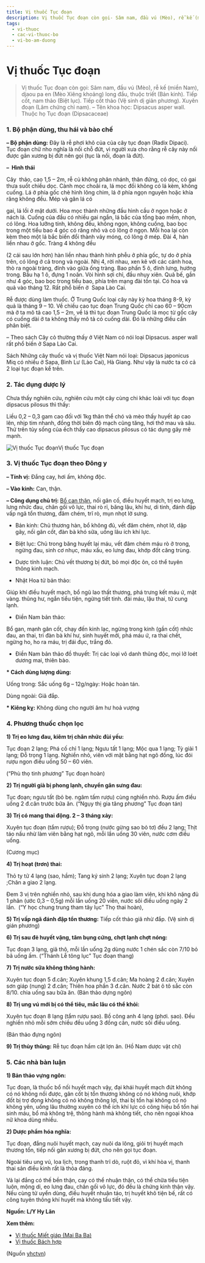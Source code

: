 ```yaml
---
title: Vị thuốc Tục đoạn
description: Vị thuốc Tục đoạn còn gọi- Sâm nam, đầu vú (Mèo), rễ kế (miền Nam), djaou pa en (Mèo Xiêng khoảng) long đầu, thuộc triết (Bản kinh). Tiếp cốt, nam thảo (Biệt lục). Tiếp cốt thảo (Vệ sinh dị giản phương). Xuyên đoạn (Lâm chứng chỉ nam). – Tên khoa học- Dipsacus asper wall. Thuộc họ Tục đoạn (Dipsacaceae)
tags:
  - vi-thuoc
  - cac-vi-thuoc-bo
  - vi-bo-am-duong
---
```


# Vị thuốc Tục đoạn 

> Vị thuốc Tục đoạn còn gọi: Sâm nam, đầu vú (Mèo), rễ kế (miền Nam), djaou pa en (Mèo Xiêng khoảng) long đầu, thuộc triết (Bản kinh). Tiếp cốt, nam thảo (Biệt lục). Tiếp cốt thảo (Vệ sinh dị giản phương). Xuyên đoạn (Lâm chứng chỉ nam). – Tên khoa học: Dipsacus asper wall. Thuộc họ Tục đoạn (Dipsacaceae)

### 1. Bộ phận dùng, thu hái và bào chế

**– Bộ phận dùng:** Đây là rễ phơi khô của của cây tục đoạn (Radix Dipaci). Tục đoạn chữ nho nghĩa là nối chỗ đứt, vì người xưa cho rằng rễ cây này nối được gân xương bị đứt nên gọi (tục là nối, đoạn là đứt).

**–  Hình thái**

Cây  thảo, cao 1,5 – 2m, rễ củ không phân nhánh, thân đứng, có dọc, có gai thưa suốt chiều dọc. Cành mọc choãi ra, lá mọc đối không có lá kèm, không cuống. Lá ở phía gốc chẻ hình lông chim, lá ở phía ngọn nguyên hoặc khía răng không đều. Mép và gân lá có

gai, lá lồi ở mặt dưới. Hoa mọc thành những đầu hình cầu ở ngọn hoặc ở nách lá. Cuống của đầu có nhiều gai ngắn, lá bắc của tổng bao mềm, nhọn, có lông. Hoa lưỡng tính, không đều, không ngọn, không cuống, bao bọc trong một tiểu bao 4 góc có răng nhỏ và có lông ở ngọn. Mỗi hoa lại còn kèm theo một lá bắc biến đổi thành vảy móng, có lông ở mép. Đài 4, hàn liền nhau ở gốc. Tràng 4 không đều

(2 cái sau lớn hơn) hàn liền nhau thành hình phễu ở phía gốc, tự do ở phía trên, có lông ở cả trong và ngoài. Nhị 4, rời nhau, xen kẽ với các cánh hoa, thò ra ngoài tràng, đính vào giữa ống tràng. Bao phấn 5 ô, đính lưng, hướng trong. Bầu hạ 1 ô, đựng 1 noãn. Vòi hình sợi chỉ, đầu nhụy xiên. Quả bế, gần như 4 góc, bao bọc trong tiểu bao, phía trên mạng đài tồn tại. Có hoa và quả vào tháng 12. Rất phổ biến ở  Sapa Lào Cai.

Rễ được dùng làm thuốc. Ở Trung Quốc loại cây này kỳ hoa tháng 8-9, kỳ quả là tháng 9 – 10. Về chiều cao tục đoạn Trung Quốc chỉ cao 60 – 90cm mà ở ta mô tả cao 1,5 – 2m, về lá thì tục đoạn Trung Quốc lá mọc từ gốc cây có cuống dài ở ta không thấy mô tả có cuống dài. Đó là những điều cần phân biệt.

– Theo sách Cây cỏ thường thấy ở Việt Nam có nói loại Dipsacus. asper wall rất phổ biến ở Sapa Lào Cai.

Sách Những cây thuốc và vị thuốc Việt Nam nói loại: Dipsacus japonicus Miq có nhiều ở Sapa, Bình Lư (Lào Cai), Hà Giang. Như vậy là nước ta có cả 2 loại tục đoạn kể trên.

### 2. Tác dụng dược lý

Chưa thấy nghiên cứu, nghiên cứu một cây cùng chi khác loài với tục đoạn dipsacus pilosus thì thấy:

Liều 0,2 – 0,3 gam cao đối với 1kg thân thể chó và mèo thấy huyết áp cao lên, nhịp tim nhanh, đồng thời biên độ mạch cũng tăng, hơi thở mau và sâu. Thứ trên tủy sống của ếch thấy cao dipsacus pilosus có tác dụng gây mê mạnh.

![Vị thuốc Tục đoạn](/imgs/yhctvn/Vi-thuoc-Tuc-doan.jpg)Vị thuốc Tục đoạn

### 3. Vị thuốc Tục đoạn theo Đông y

**– Tính vị:** Đắng cay, hơi ấm, không độc.

**– Vào kinh:** Can, thận.

**– Công dụng chủ trị:** [Bổ can thận](/yhctvn/dai-cuong-thuoc-bo-dong-y/), nối gân cố, điều huyết mạch, trị eo lưng, lưng nhức đau, chân gối vô lực, thai rò rỉ, băng lậu, khí hư, di tinh, đánh đập vấp ngã tổn thương, đâm chém, trĩ rò, mụn nhọt lở sưng.

+ Bản kinh: Chủ thương hàn, bổ không đủ, vết đâm chém, nhọt lở, dập gãy, nối gân cốt, đàn bà khó sữa, uống lâu ích khí lực.

+ Biệt lục: Chủ trong băng huyết lại máu, vết đâm chém máu rò ở trong, ngừng đau, sinh cơ nhục, máu xấu, eo lưng đau, khớp đốt căng trùng.

+ Dược tính luận: Chủ vết thương bị đứt, bỏ mọi độc ôn, có thể tuyên thông kinh mạch.

+ Nhật Hoa tử bản thảo:

Giúp khí điều huyết mạch, bổ ngũ lao thất thương, phá trưng kết máu ứ, mặt vàng. thũng hư, ngắn tiểu tiện, ngừng tiết tinh. đái máu, lậu thai, tử cung lạnh.

+ Điền Nam bản thảo:

Bổ gan, mạnh gân cốt, chạy đến kinh lạc, ngừng trong kinh (gần cốt) nhức đau, an thai, tri đàn bà khí hư, sinh huyết mới, phá máu ứ, ra thai chết, ngừng ho, ho ra máu, trị đái đục, trắng đỏ.

+ Điền Nam bản thảo đồ thuyết: Trị các loại vô danh thũng độc, mọi lở loét dương mai, thiên bào.

**\* Cách dùng lượng dùng:**

Uống trong: Sắc uống 6g – 12g/ngày: Hoặc hoàn tán.

Dùng ngoài: Giã đắp.

**\* Kiêng kỵ:** Không dùng cho người âm hư hoả vượng

### 4. Phương thuốc chọn lọc

**1) Trị eo lưng đau, kiêm trị chân nhức đùi yếu:**

Tục đoạn 2 lạng; Phá cố chỉ 1 lạng; Ngưu tất 1 lạng; Mộc qua 1 lạng; Tỳ giải 1 lạng; Đỗ trọng 1 lạng. Nghiền nhỏ, viên với mặt bằng hạt ngô đồng, lúc đói rượu ngon điều uống 50 – 60 viên.

(“Phù thọ tinh phương” Tục đoạn hoàn)

**2) Trị người già bị phong lạnh, chuyển gân sưng đau:**

Tục đoạn; ngưu tất (bỏ bẹ. ngâm tấm rượu) cùng nghiền nhỏ. Rượu ấm điều uống 2 đ.cân trước bữa ăn. (“Ngụy thị gia tăng phương” Tục đoạn tán)

**3) Trị có mang thai động. 2 – 3 tháng xảy:**

Xuyên tục đoạn (tẩm rượu); Đỗ trọng (nước gừng sao bỏ tơ) đều 2 lạng; Thịt táo nấu nhừ làm viên bằng hạt ngô, mỗi lần uống 30 viên, nước cơm điều uống.

(Cương mục)

**4) Trị hoạt (trơn) thai:**

Thỏ ty tử 4 lạng (sao, hầm); Tang ký sinh 2 lạng; Xuyên tục đoạn 2 lạng ;Chân a giao 2 lạng.

Đem 3 vị trên nghiền nhỏ, sau khi dung hóa a giao làm viên, khi khô nặng đủ 1 phân (ước 0,3 – 0,5g) mỗi lần uống 20 viên, nước sôi điều uống ngày 2 lần.  (“Y học chung trung tham tây lục” Thọ thai hoàn),

**5) Trị vấp ngã đánh đập tổn thương:** Tiếp cốt thảo giã nhừ đắp. (Vệ sinh dị gián phương)

**6) Trị sau đẻ huyết vậng, tâm bụng cứng, chợt lạnh chợt nóng:**

Tục đoạn 3 lạng, giã thô, mỗi lần uống 2g dùng nước 1 chén sắc còn 7/10 bỏ bã uống ấm. (“Thánh Lễ tông lục” Tục đoạn thang)

**7) Trị nước sữa không thông hành:**

Xuyên tục đoạn 5 đ.cân; Xuyên khung 1,5 đ.cân; Ma hoàng 2 đ.cân; Xuyên sơn giáp (nung) 2 đ.cân; Thiên hoa phấn 3 đ.cân. Nước 2 bát ô tô sắc còn 8/10. chia uống sau bữa ăn. (Bản thảo dựng ngôn)

**8) Trị ung vú mới bị có thể tiêu, mắc lâu có thể khỏi:**

Xuyên tục đoạn 8 lạng (tẩm rượu sao). Bồ công anh 4 lạng (phơi. sao). Đều nghiền nhỏ mỗi sớm chiều đều uống 3 đồng cân, nước sôi điều uống.

(Bản thảo đựng ngôn)

**9) Trị thủy thũng:** Rễ tục đoạn hầm cật lợn ăn. (Hồ Nam dược vật chí)

### 5. Các nhà bàn luận

**1) Bản thảo vựng ngôn:**

Tục đoạn, là thuốc bổ nối huyết mạch vậy, đại khái huyết mạch đứt không có nó không nối được, gân cốt bị tổn thương không có nó không nuôi, khớp đốt bị trợ đọng không có nó không thông lợi, thai bị tổn hại không có nó không yên, uống lâu thường xuyên có thể ích khí lực có công hiệu bổ tổn hại sinh máu, bổ mà không trệ, thông hành mà không tiết, cho nên ngoại khoa nữ khoa dùng nhiều.

**2) Dược phẩm hóa nghĩa:**

Tục đoạn, đắng nuôi huyết mạch, cay nuôi da lông, giỏi trị huyết mạch thương tổn, tiếp nối gân xương bị đứt, cho nên gọi tục đoạn.

Ngoài tiêu ung vú, loa lịch, trong thanh trĩ dò, ruột đỏ, vì khí hòa vị, thanh thai sản điều kinh rất là thỏa đáng.

Vả lại đắng có thế bền thận, cay có thể nhuận thận, có thể chữa tiểu tiện luôn, mộng di, eo lưng đau, chân gối vô lực, đó đều là chứng kinh thận vậy. Nếu cùng tử uyển dùng, điều huyết nhuận táo, trị huyết khô tiện bế, rất có công tuyên thông khí huyết mà không tẩu tiết vậy.

**Nguồn: L/Y Hy Lãn**

**Xem thêm:**

* [Vị thuốc Miết giáp (Mai Ba Ba)](/yhctvn/vi-thuoc-miet-giap-mai-ba-ba/)
* [Vị thuốc Bách hợp](/yhctvn/vi-thuoc-bach-hop/)

(Nguồn <a href="https://yhctvn.com/vi-thuoc-tuc-doan/" target="_blank">yhctvn</a>)
